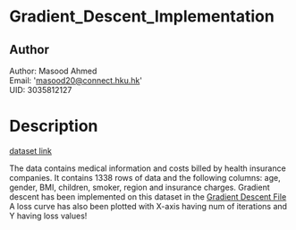 # Gradient_Descent_Implementation

## Author 

Author: Masood Ahmed <br>
Email: 'masood20@connect.hku.hk'<br>
UID: 3035812127

# Description

[dataset link](https://www.kaggle.com/datasets/mirichoi0218/insurance)

The data contains medical information and costs billed by health insurance companies. It contains 1338 rows of data and the following columns: age, gender, BMI, children, smoker, region and insurance charges.
Gradient descent has been implemented on this dataset in the [Gradient Descent File](Gradient_Descent.ipynb)
A loss curve has also been plotted with X-axis having num of iterations and Y having loss values!
